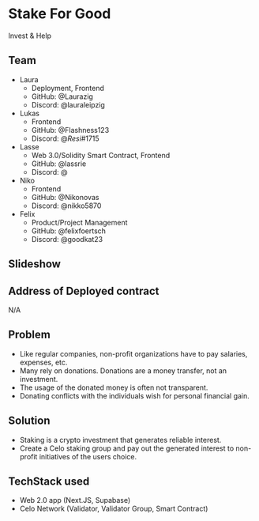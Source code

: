 # Stake For Good

Invest & Help

## Team

- Laura
  - Deployment, Frontend
  - GitHub: @Laurazig
  - Discord: @lauraleipzig
- Lukas
  - Frontend
  - GitHub: @Flashness123
  - Discord: @_Resi_#1715
- Lasse
  - Web 3.0/Solidity Smart Contract, Frontend
  - GitHub: @lassrie
  - Discord: @
- Niko
  - Frontend
  - GitHub: @Nikonovas
  - Discord: @nikko5870
- Felix
  - Product/Project Management
  - GitHub: @felixfoertsch
  - Discord: @goodkat23

## Slideshow


## Address of Deployed contract

N/A

## Problem

- Like regular companies, non-profit organizations have to pay salaries, expenses, etc.
- Many rely on donations. Donations are a money transfer, not an investment.
- The usage of the donated money is often not transparent.
- Donating conflicts with the individuals wish for personal financial gain.

## Solution

- Staking is a crypto investment that generates reliable interest.
- Create a Celo staking group and pay out the generated interest to non-profit initiatives of the users choice.

## TechStack used

- Web 2.0 app (Next.JS, Supabase)
- Celo Network (Validator, Validator Group, Smart Contract)
